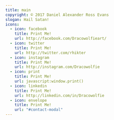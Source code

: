 ```yaml
---
title: main
copyright: © 2017 Daniel Alexander Ross Evans
slogan: Hail Satan!
icons:
  - icon: facebook
    title: Print Me!
    url: http://facebook.com/Dracowolfieart/
  - icon: twitter
    title: Print Me!
    url: http://twitter.com/rhikter
  - icon: instagram
    title: Print Me!
    url: http://instagram.com/Dracowolfie
  - icon: print
    title: Print Me!
    url: javascript:window.print()
  - icon: linkedin
    title: Print Me!
    url: http://linkedin.com/in/Dracowolfie
  - icon: envelope
    title: Print Me!
    url: "#contact-modal"
---
```

